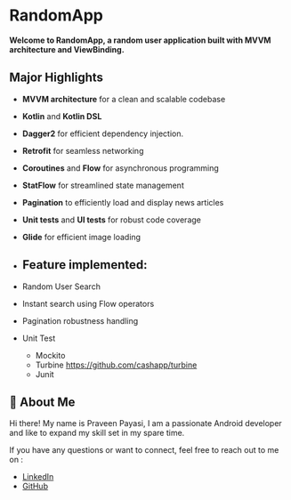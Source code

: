 # RandomApp

**Welcome to RandomApp, a random user application built with MVVM architecture and ViewBinding.**

 ## Major Highlights

- **MVVM architecture** for a clean and scalable codebase
- **Kotlin** and **Kotlin DSL**
- **Dagger2** for efficient dependency injection.
- **Retrofit** for seamless networking
- **Coroutines** and **Flow** for asynchronous programming
- **StatFlow** for streamlined state management
- **Pagination** to efficiently load and display news articles
- **Unit tests** and **UI tests** for robust code coverage
- **Glide** for efficient image loading


- ## Feature implemented:
- Random User Search 
- Instant search using Flow operators
- Pagination robustness handling 
- Unit Test
    - Mockito
    - Turbine https://github.com/cashapp/turbine
    - Junit
 


## 🚀 About Me
Hi there! My name is Praveen Payasi, I am a passionate Android developer and like to expand my skill set in my spare time.

If you have any questions or want to connect, feel free to reach out to me on :

- [LinkedIn](https://www.linkedin.com/in/praveenpayasi)
- [GitHub](https://github.com/praveenpayasi)


